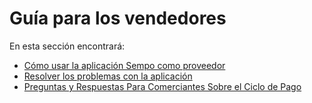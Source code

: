 # Guía para los vendedores

En esta sección encontrará:

* [Cómo usar la aplicación Sempo como proveedor](using-the-app-as-a-vendor.md)
* [Resolver los problemas con la aplicación](solving-problems-with-the-app.md)
* [Preguntas y Respuestas Para Comerciantes Sobre el Ciclo de Pago](payment-schedule-advice.md)

